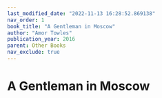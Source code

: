 ```yaml
---
last_modified_date: "2022-11-13 16:28:52.869138"
nav_order: 1
book_title: "A Gentleman in Moscow"
author: "Amor Towles"
publication_year: 2016
parent: Other Books
nav_exclude: true
---
```


# A Gentleman in Moscow